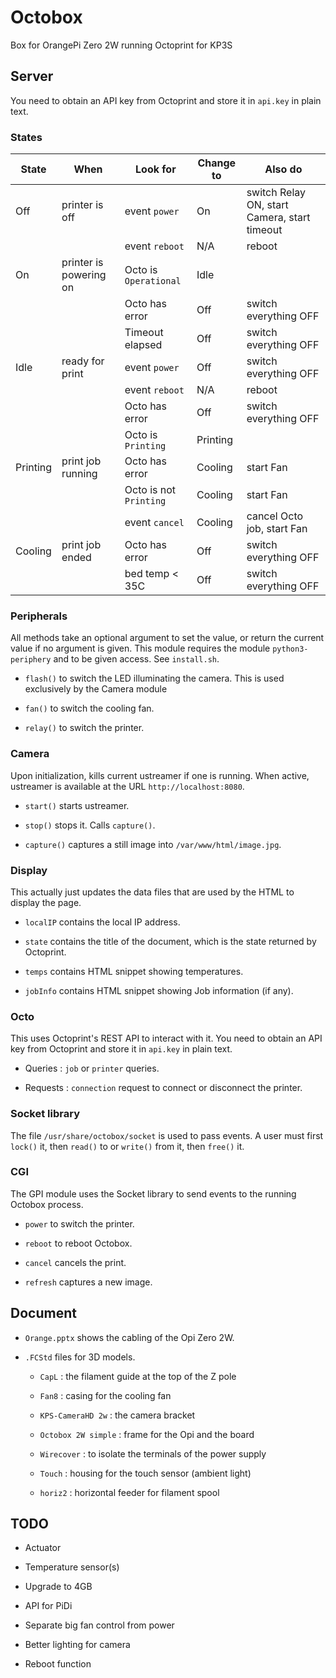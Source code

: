 # Octobox

Box for OrangePi Zero 2W running Octoprint for KP3S

## Server

You need to obtain an API key from Octoprint and store it in `api.key` in plain text.

### States

| State    | When                   | Look for               | Change to | Also do                                      |
|----------|------------------------|------------------------|-----------|----------------------------------------------|
| Off      | printer is off         | event `power`          | On        | switch Relay ON, start Camera, start timeout |
|          |                        | event `reboot`         | N/A       | reboot                                       |
| On       | printer is powering on | Octo is `Operational`  | Idle      |                                              |
|          |                        | Octo has error         | Off       | switch everything OFF                        |
|          |                        | Timeout elapsed        | Off       | switch everything OFF                        |
| Idle     | ready for print        | event `power`          | Off       | switch everything OFF                        |
|          |                        | event `reboot`         | N/A       | reboot                                       |
|          |                        | Octo has error         | Off       | switch everything OFF                        |
|          |                        | Octo is `Printing`     | Printing  |                                              |
| Printing | print job running      | Octo has error         | Cooling   | start Fan                                    |
|          |                        | Octo is not `Printing` | Cooling   | start Fan                                    |
|          |                        | event `cancel`         | Cooling   | cancel Octo job, start Fan                   |
| Cooling  | print job ended        | Octo has error         | Off       | switch everything OFF                        |
|          |                        | bed temp < 35C         | Off       | switch everything OFF                        |

### Peripherals

All methods take an optional argument to set the value,
or return the current value if no argument is given.
This module requires the module `python3-periphery`
and to be given access. See `install.sh`.

- `flash()` to switch the LED illuminating the camera.
This is used exclusively by the Camera module

- `fan()` to switch the cooling fan.

- `relay()` to switch the printer.

### Camera

Upon initialization, kills current ustreamer if one is running.
When active, ustreamer is available at the URL
`http://localhost:8080`.

- `start()` starts ustreamer.

- `stop()` stops it. Calls `capture()`.

- `capture()` captures a still image into `/var/www/html/image.jpg`.

### Display

This actually just updates the data files that are used by the HTML to display the page.

- `localIP` contains the local IP address.

- `state` contains the title of the document, which is the state returned by Octoprint.

- `temps` contains HTML snippet showing temperatures.

- `jobInfo` contains HTML snippet showing Job information (if any).

### Octo

This uses Octoprint's REST API to interact with it.
You need to obtain an API key from Octoprint and store it in `api.key` in plain text.

- Queries : `job` or `printer` queries.

- Requests : `connection` request to connect or disconnect the printer.

### Socket library

The file `/usr/share/octobox/socket` is used to pass events.
A user must first `lock()` it, then `read()` to or `write()` from it, 
then `free()` it.

### CGI

The GPI module uses the Socket library to send events to the running Octobox process.

- `power` to switch the printer.

- `reboot` to reboot Octobox.

- `cancel` cancels the print.

- `refresh` captures a new image.

## Document

- `Orange.pptx` shows the cabling of the Opi Zero 2W.

- `.FCStd` files for 3D models.

    - `CapL` : the filament guide at the top of the Z pole
    
    - `Fan8` : casing for the cooling fan
    
    - `KPS-CameraHD 2w` : the camera bracket
    
    - `Octobox 2W simple` : frame for the Opi and the board
    
    - `Wirecover` : to isolate the terminals of the power supply
    
    - `Touch` : housing for the touch sensor (ambient light)

    - `horiz2` : horizontal feeder for filament spool

## TODO

- Actuator

- Temperature sensor(s)

- Upgrade to 4GB

- API for PiDi

- Separate big fan control from power

- Better lighting for camera

- Reboot function
